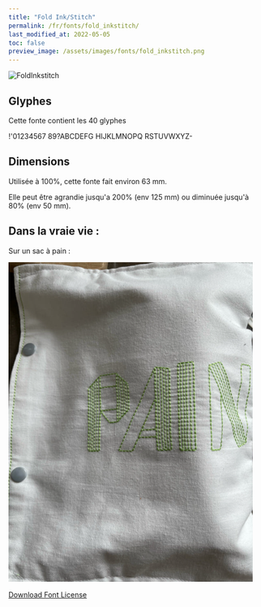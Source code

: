 ```yaml
---
title: "Fold Ink/Stitch"
permalink: /fr/fonts/fold_inkstitch/
last_modified_at: 2022-05-05
toc: false
preview_image: /assets/images/fonts/fold_inkstitch.png
---
```

![FoldInkstitch](/assets/images/fonts/fold_inkstitch.png)

## Glyphes

Cette fonte contient les 40 glyphes


!'01234567
89?ABCDEFG
HIJKLMNOPQ
RSTUVWXYZ-

## Dimensions

Utilisée à 100%, cette fonte fait environ 63 mm.

Elle peut être agrandie jusqu'a 200% (env 125 mm) ou diminuée jusqu'à 80% (env 50 mm).

## Dans la vraie vie :

Sur un sac à pain :

![FoldInkstitch2](/assets/images/fonts/folded2.png)


[Download Font License](https://github.com/inkstitch/inkstitch/tree/main/fonts/fold_inkstitch/license)
